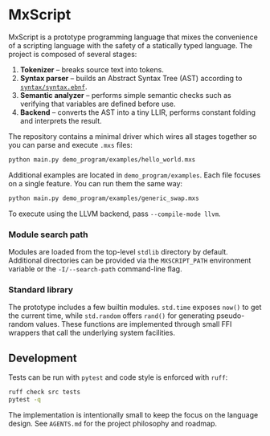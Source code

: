 # MxScript

MxScript is a prototype programming language that mixes the convenience of a
scripting language with the safety of a statically typed language. The project
is composed of several stages:

1. **Tokenizer** – breaks source text into tokens.
2. **Syntax parser** – builds an Abstract Syntax Tree (AST) according to
   [`syntax/syntax.ebnf`](syntax/syntax.ebnf).
3. **Semantic analyzer** – performs simple semantic checks such as verifying that
   variables are defined before use.
4. **Backend** – converts the AST into a tiny LLIR, performs constant folding
   and interprets the result.

The repository contains a minimal driver which wires all stages together so you
can parse and execute `.mxs` files:

```bash
python main.py demo_program/examples/hello_world.mxs
```

Additional examples are located in `demo_program/examples`. Each file focuses on
a single feature. You can run them the same way:

```bash
python main.py demo_program/examples/generic_swap.mxs
```

To execute using the LLVM backend, pass `--compile-mode llvm`.

### Module search path

Modules are loaded from the top-level `stdlib` directory by default. Additional
directories can be provided via the `MXSCRIPT_PATH` environment variable or the
`-I/--search-path` command-line flag.

### Standard library

The prototype includes a few builtin modules. `std.time` exposes `now()` to get
the current time, while `std.random` offers `rand()` for generating
pseudo-random values. These functions are implemented through small FFI wrappers
that call the underlying system facilities.

## Development

Tests can be run with `pytest` and code style is enforced with `ruff`:

```bash
ruff check src tests
pytest -q
```

The implementation is intentionally small to keep the focus on the language
design. See `AGENTS.md` for the project philosophy and roadmap.
